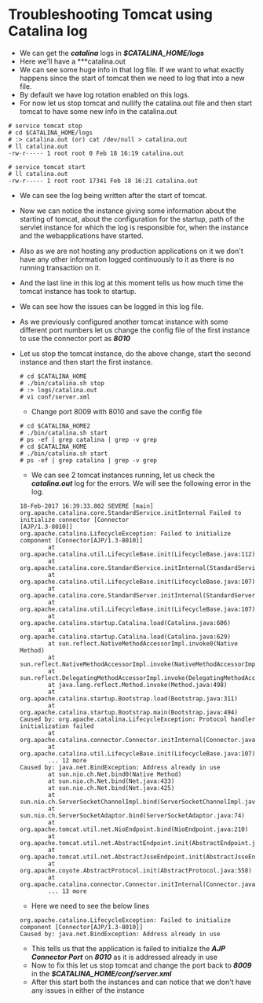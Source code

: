 # Troubleshooting Tomcat using Catalina log

- We can get the ***catalina*** logs in ***$CATALINA_HOME/logs***
- Here we'll have a ***catalina.out
- We can see some huge info in that log file. If we want to what exactly happens since the start of tomcat then we need to log that into a new file.
- By default we have log rotation enabled on this logs.
- For now let us stop tomcat and nullify the catalina.out file and then start tomcat to have some new info in the catalina.out

```
# service tomcat stop
# cd $CATALINA_HOME/logs
# :> catalina.out (or) cat /dev/null > catalina.out
# ll catalina.out
-rw-r----- 1 root root 0 Feb 18 16:19 catalina.out

# service tomcat start
# ll catalina.out
-rw-r----- 1 root root 17341 Feb 18 16:21 catalina.out
```

- We can see the log being written after the start of tomcat.
- Now we can notice the instance giving some information about the starting of tomcat, about the configuration for the startup, path of the servlet instance for which the log is responsible for, when the instance and the webapplications have started.
- Also as we are not hosting any production applications on it we don't have any other information logged continuously to it as there is no running transaction on it.
- And the last line in this log at this moment tells us how much time the tomcat instance has took to startup.
- We can see how the issues can be logged in this log file.
- As we previously configured another tomcat instance with some different port numbers let us change the config file of the first instance to use the connector port as ***8010***
- Let us stop the tomcat instance, do the above change, start the second instance and then start the first instance.

	```
	# cd $CATALINA_HOME
	# ./bin/catalina.sh stop
	# :> logs/catalina.out
	# vi conf/server.xml
	```

	- Change port 8009 with 8010 and save the config file

	```
	# cd $CATALINA_HOME2
	# ./bin/catalina.sh start
	# ps -ef | grep catalina | grep -v grep
	# cd $CATALINA_HOME
	# ./bin/catalina.sh start
	# ps -ef | grep catalina | grep -v grep
	```

	- We can see 2 tomcat instances running, let us check the ***catalina.out*** log for the errors. We will see the following error in the log.

	```
	18-Feb-2017 16:39:33.802 SEVERE [main] org.apache.catalina.core.StandardService.initInternal Failed to initialize connector [Connector
	[AJP/1.3-8010]]
	org.apache.catalina.LifecycleException: Failed to initialize component [Connector[AJP/1.3-8010]]
			at org.apache.catalina.util.LifecycleBase.init(LifecycleBase.java:112)
			at org.apache.catalina.core.StandardService.initInternal(StandardService.java:549)
			at org.apache.catalina.util.LifecycleBase.init(LifecycleBase.java:107)
			at org.apache.catalina.core.StandardServer.initInternal(StandardServer.java:875)
			at org.apache.catalina.util.LifecycleBase.init(LifecycleBase.java:107)
			at org.apache.catalina.startup.Catalina.load(Catalina.java:606)
			at org.apache.catalina.startup.Catalina.load(Catalina.java:629)
			at sun.reflect.NativeMethodAccessorImpl.invoke0(Native Method)
			at sun.reflect.NativeMethodAccessorImpl.invoke(NativeMethodAccessorImpl.java:62)
			at sun.reflect.DelegatingMethodAccessorImpl.invoke(DelegatingMethodAccessorImpl.java:43)
			at java.lang.reflect.Method.invoke(Method.java:498)
			at org.apache.catalina.startup.Bootstrap.load(Bootstrap.java:311)
			at org.apache.catalina.startup.Bootstrap.main(Bootstrap.java:494)
	Caused by: org.apache.catalina.LifecycleException: Protocol handler initialization failed
			at org.apache.catalina.connector.Connector.initInternal(Connector.java:970)
			at org.apache.catalina.util.LifecycleBase.init(LifecycleBase.java:107)
			... 12 more
	Caused by: java.net.BindException: Address already in use
			at sun.nio.ch.Net.bind0(Native Method)
			at sun.nio.ch.Net.bind(Net.java:433)
			at sun.nio.ch.Net.bind(Net.java:425)
			at sun.nio.ch.ServerSocketChannelImpl.bind(ServerSocketChannelImpl.java:223)
			at sun.nio.ch.ServerSocketAdaptor.bind(ServerSocketAdaptor.java:74)
			at org.apache.tomcat.util.net.NioEndpoint.bind(NioEndpoint.java:210)
			at org.apache.tomcat.util.net.AbstractEndpoint.init(AbstractEndpoint.java:972)
			at org.apache.tomcat.util.net.AbstractJsseEndpoint.init(AbstractJsseEndpoint.java:237)
			at org.apache.coyote.AbstractProtocol.init(AbstractProtocol.java:558)
			at org.apache.catalina.connector.Connector.initInternal(Connector.java:968)
			... 13 more
	```

	- Here we need to see the below lines

	```
	org.apache.catalina.LifecycleException: Failed to initialize component [Connector[AJP/1.3-8010]]
	Caused by: java.net.BindException: Address already in use
	```
	
	- This tells us that the application is failed to initialize the ***AJP Connector Port*** on ***8010*** as it is addressed already in use
	- Now to fix this let us stop tomcat and change the port back to ***8009*** in the ***$CATALINA_HOME/conf/server.xml***
	- After this start both the instances and can notice that we don't have any issues in either of the instance
